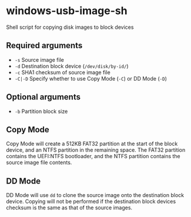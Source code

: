 # windows-usb-image-sh

Shell script for copying disk images to block devices

## Required arguments
* `-s`    Source image file
* `-d`    Destination block device (`/dev/disk/by-id/`)
* `-c`    SHA1 checksum of source image file
* `-C|-D` Specify whether to use Copy Mode (`-C`) or DD Mode (`-D`)

## Optional arguments
* `-b`    Partition block size

## Copy Mode
Copy Mode will create a 512KB FAT32 partition at the start of the block device, and an NTFS partition in the remaining space. The FAT32 partition contains the UEFI:NTFS bootloader, and the NTFS partition contains the source image file contents.

## DD Mode
DD Mode will use `dd` to clone the source image onto the destination block device. Copying will not be performed if the destination block devices checksum is the same as that of the source images.
